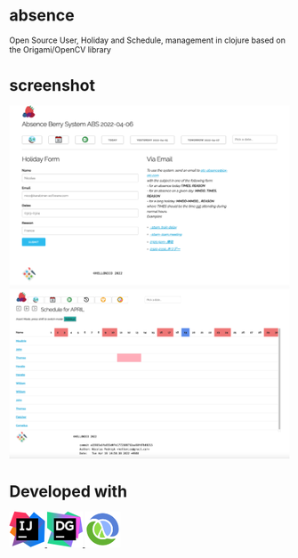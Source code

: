 
# absence

Open Source User, Holiday and Schedule, management in clojure based on the Origami/OpenCV library

# screenshot

![](doc/screenshot.png)
![](doc/screenshot2.png)

# Developed with

<a href="https://www.jetbrains.com/idea/">
<img width="64" height="64" src="doc/idea.png"/>
</a>

<a href="https://www.jetbrains.com/datagrip/">
<img width="64" height="64" src="doc/datagrip.png"/>
</a>

<a href="https://cursive-ide.com/">
<img width="64" height="64" src="doc/cursive.png"/>
</a>




